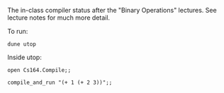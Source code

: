 The in-class compiler status after the "Binary Operations" lectures.  See lecture notes for much more detail.

To run:

`dune utop`

Inside utop:

`open Cs164.Compile;;`

`compile_and_run "(+ 1 (+ 2 3))";;`

